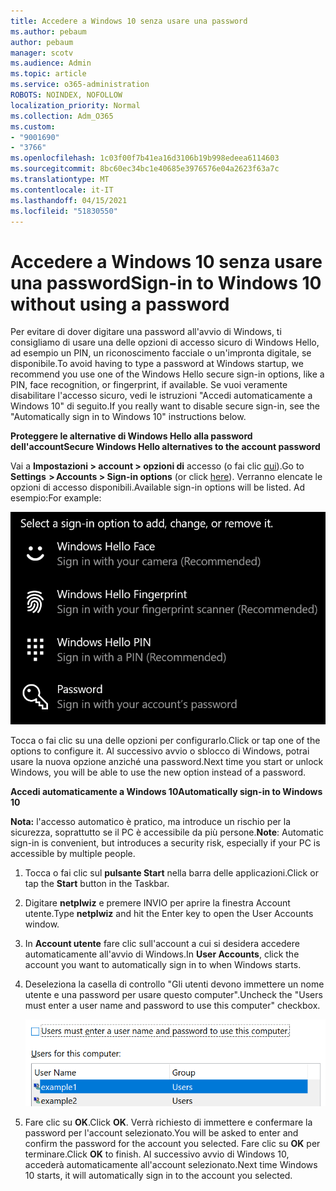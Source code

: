 ```yaml
---
title: Accedere a Windows 10 senza usare una password
ms.author: pebaum
author: pebaum
manager: scotv
ms.audience: Admin
ms.topic: article
ms.service: o365-administration
ROBOTS: NOINDEX, NOFOLLOW
localization_priority: Normal
ms.collection: Adm_O365
ms.custom:
- "9001690"
- "3766"
ms.openlocfilehash: 1c03f00f7b41ea16d3106b19b998edeea6114603
ms.sourcegitcommit: 8bc60ec34bc1e40685e3976576e04a2623f63a7c
ms.translationtype: MT
ms.contentlocale: it-IT
ms.lasthandoff: 04/15/2021
ms.locfileid: "51830550"
---
```

# <a name="sign-in-to-windows-10-without-using-a-password"></a><span data-ttu-id="a8e53-102">Accedere a Windows 10 senza usare una password</span><span class="sxs-lookup"><span data-stu-id="a8e53-102">Sign-in to Windows 10 without using a password</span></span>

<span data-ttu-id="a8e53-103">Per evitare di dover digitare una password all'avvio di Windows, ti consigliamo di usare una delle opzioni di accesso sicuro di Windows Hello, ad esempio un PIN, un riconoscimento facciale o un'impronta digitale, se disponibile.</span><span class="sxs-lookup"><span data-stu-id="a8e53-103">To avoid having to type a password at Windows startup, we recommend you use one of the Windows Hello secure sign-in options, like a PIN, face recognition, or fingerprint, if available.</span></span> <span data-ttu-id="a8e53-104">Se vuoi veramente disabilitare l'accesso sicuro, vedi le istruzioni "Accedi automaticamente a Windows 10" di seguito.</span><span class="sxs-lookup"><span data-stu-id="a8e53-104">If you really want to disable secure sign-in, see the "Automatically sign in to Windows 10" instructions below.</span></span>

<span data-ttu-id="a8e53-105">**Proteggere le alternative di Windows Hello alla password dell'account**</span><span class="sxs-lookup"><span data-stu-id="a8e53-105">**Secure Windows Hello alternatives to the account password**</span></span>

<span data-ttu-id="a8e53-106">Vai a **Impostazioni > account > opzioni di** accesso (o fai clic [qui](ms-settings:signinoptions?activationSource=GetHelp)).</span><span class="sxs-lookup"><span data-stu-id="a8e53-106">Go to **Settings  > Accounts > Sign-in options** (or click [here](ms-settings:signinoptions?activationSource=GetHelp)).</span></span> <span data-ttu-id="a8e53-107">Verranno elencate le opzioni di accesso disponibili.</span><span class="sxs-lookup"><span data-stu-id="a8e53-107">Available sign-in options will be listed.</span></span> <span data-ttu-id="a8e53-108">Ad esempio:</span><span class="sxs-lookup"><span data-stu-id="a8e53-108">For example:</span></span>

![Opzioni di accesso.](media/sign-in-options.png)

<span data-ttu-id="a8e53-110">Tocca o fai clic su una delle opzioni per configurarlo.</span><span class="sxs-lookup"><span data-stu-id="a8e53-110">Click or tap one of the options to configure it.</span></span> <span data-ttu-id="a8e53-111">Al successivo avvio o sblocco di Windows, potrai usare la nuova opzione anziché una password.</span><span class="sxs-lookup"><span data-stu-id="a8e53-111">Next time you start or unlock Windows, you will be able to use the new option instead of a password.</span></span> 

<span data-ttu-id="a8e53-112">**Accedi automaticamente a Windows 10**</span><span class="sxs-lookup"><span data-stu-id="a8e53-112">**Automatically sign-in to Windows 10**</span></span>

<span data-ttu-id="a8e53-113">**Nota:** l'accesso automatico è pratico, ma introduce un rischio per la sicurezza, soprattutto se il PC è accessibile da più persone.</span><span class="sxs-lookup"><span data-stu-id="a8e53-113">**Note**: Automatic sign-in is convenient, but introduces a security risk, especially if your PC is accessible by multiple people.</span></span> 

1. <span data-ttu-id="a8e53-114">Tocca o fai clic sul **pulsante Start** nella barra delle applicazioni.</span><span class="sxs-lookup"><span data-stu-id="a8e53-114">Click or tap the **Start** button in the Taskbar.</span></span>

2. <span data-ttu-id="a8e53-115">Digitare **netplwiz** e premere INVIO per aprire la finestra Account utente.</span><span class="sxs-lookup"><span data-stu-id="a8e53-115">Type **netplwiz** and hit the Enter key to open the User Accounts window.</span></span>

3. <span data-ttu-id="a8e53-116">In **Account utente** fare clic sull'account a cui si desidera accedere automaticamente all'avvio di Windows.</span><span class="sxs-lookup"><span data-stu-id="a8e53-116">In **User Accounts**, click the account you want to automatically sign in to when Windows starts.</span></span>

4. <span data-ttu-id="a8e53-117">Deseleziona la casella di controllo "Gli utenti devono immettere un nome utente e una password per usare questo computer".</span><span class="sxs-lookup"><span data-stu-id="a8e53-117">Uncheck the "Users must enter a user name and password to use this computer" checkbox.</span></span>

    ![Gli utenti devono immettere un nome utente e una password.](media/users-must-enter-username.png)

5. <span data-ttu-id="a8e53-119">Fare clic su **OK**.</span><span class="sxs-lookup"><span data-stu-id="a8e53-119">Click **OK**.</span></span> <span data-ttu-id="a8e53-120">Verrà richiesto di immettere e confermare la password per l'account selezionato.</span><span class="sxs-lookup"><span data-stu-id="a8e53-120">You will be asked to enter and confirm the password for the account you selected.</span></span> <span data-ttu-id="a8e53-121">Fare clic su **OK** per terminare.</span><span class="sxs-lookup"><span data-stu-id="a8e53-121">Click **OK** to finish.</span></span> <span data-ttu-id="a8e53-122">Al successivo avvio di Windows 10, accederà automaticamente all'account selezionato.</span><span class="sxs-lookup"><span data-stu-id="a8e53-122">Next time Windows 10 starts, it will automatically sign in to the account you selected.</span></span>
